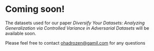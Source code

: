 # Coming soon!
The datasets used for our paper *Diversify Your Datasets: Analyzing Generalization via Controlled Variance in Adversarial Datasets* will be available soon.

Please feel free to contact ohadrozen@gamil.com for any questions
